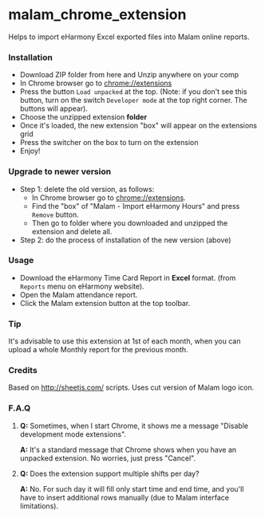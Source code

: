 # malam_chrome_extension
Helps to import eHarmony Excel exported files into Malam online reports.

### Installation
* Download ZIP folder from here and Unzip anywhere on your comp
* In Chrome browser go to <chrome://extensions>
* Press the button `Load unpacked` at the top. (Note: if you don't see this button, turn on the switch `Developer mode` at the top right corner. The buttons will appear).
* Choose the unzipped extension **folder**
* Once it's loaded, the new extension "box" will appear on the extensions grid
* Press the switcher on the box to turn on the extension
* Enjoy!

### Upgrade to newer version
* Step 1: delete the old version, as follows:
    * In Chrome browser go to <chrome://extensions>.
    * Find the "box" of "Malam - Import eHarmony Hours" and press `Remove` button.
    * Then go to folder where you downloaded and unzipped the extension and delete all.
* Step 2: do the process of installation of the new version (above)


### Usage
* Download the eHarmony Time Card Report in **Excel** format. (from `Reports` menu on eHarmony website).
* Open the Malam attendance report.
* Click the Malam extension button at the top toolbar.

### Tip
It's advisable to use this extension at 1st of each month, when you can upload a whole Monthly report for the previous month.

### Credits
Based on <http://sheetjs.com/> scripts. Uses cut version of Malam logo icon.

### F.A.Q
1. **Q:** Sometimes, when I start Chrome, it shows me a message "Disable development mode extensions".
    
    **A:** It's a standard message that Chrome shows when you have an unpacked extension. No worries, just press "Cancel".

2. **Q:** Does the extension support multiple shifts per day?

    **A:** No. For such day it will fill only start time and end time, and you'll have to insert additional rows manually (due to Malam interface limitations). 